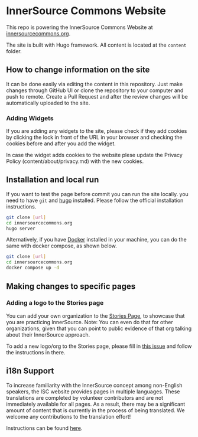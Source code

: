 # InnerSource Commons Website

This repo is powering the InnerSource Commons Website at [innersourcecommons.org][].

The site is built with Hugo framework. All content is located at the `content` folder.

## How to change information on the site

It can be done easily via editing the content in this repository.
Just make changes through GitHub UI or clone the repository to your computer and push to remote.
Create a Pull Request and after the review changes will be automatically uploaded to the site.

### Adding Widgets

If you are adding any widgets to the site, please check if they add cookies by clicking the lock in front of the URL in your browser and checking the cookies before and after you add the widget.

In case the widget adds cookies to the website plese update the Privacy Policy (content/about/privacy.md) with the new cookies.

## Installation and local run

If you want to test the page before commit you can run the site locally.
you need to have `git` and [hugo][] installed. Please follow the official installation instructions.

```sh
git clone [url]
cd innersourcecommons.org
hugo server
```

Alternatively, if you have [Docker][] installed in your machine, you can do the same with docker compose, as shown below.

```sh
git clone [url]
cd innersourcecommons.org
docker compose up -d
``` 

## Making changes to specific pages

### Adding a logo to the Stories page

You can add your own organization to the [Stories Page][stories], to showcase that you are practicing InnerSource.
Note: You can even do that for other organizations, given that you can point to public evidence of that org talking about their InnerSource approach.

To add a new logo/org to the Stories page, please fill in [this issue][issue-template] and follow the instructions in there.

## i18n Support

To increase familiarity with the InnerSource concept among non-English speakers, the ISC website provides pages in multiple languages. These translations are completed by volunteer contributors and are not immediately available for all pages. As a result, there may be a significant amount of content that is currently in the process of being translated. We welcome any contributions to the translation effort!

Instructions can be found [here](i18n.md).

[innersourcecommons.org]: https://innersourcecommons.org
[hugo]: https://gohugo.io/getting-started/installing/
[stories]: https://innersourcecommons.org/stories/
[issue-template]: https://github.com/InnerSourceCommons/InnerSourceMarketing/issues/new?assignees=&labels=website&template=add-a-new-org-logo-to-the-website.md&title=Add+%5Borganisation+name%5D+logo+to+the+Stories+Page
[Docker]: https://www.docker.com/

